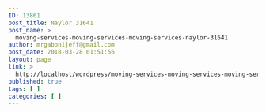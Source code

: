 ```yaml
---
ID: 13861
post_title: Naylor 31641
post_name: >
  moving-services-moving-services-moving-services-naylor-31641
author: mrgabonijeff@gmail.com
post_date: 2018-03-28 01:51:56
layout: page
link: >
  http://localhost/wordpress/moving-services-moving-services-moving-services-naylor-31641/
published: true
tags: [ ]
categories: [ ]
---
```

